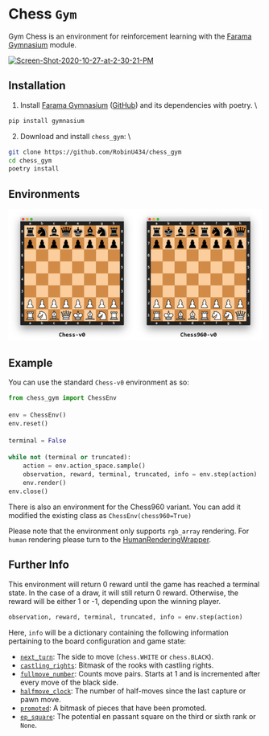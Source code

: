 # Chess `Gym`

Gym Chess is an environment for reinforcement learning with the [Farama Gymnasium](https://gymnasium.farama.org/) module.

<a href="https://imgbb.com/"><img src="https://i.ibb.co/Fw4fhzK/Screen-Shot-2020-10-27-at-2-30-21-PM.png" alt="Screen-Shot-2020-10-27-at-2-30-21-PM" border="0"></a>

## Installation

1. Install [Farama Gymnasium](https://gymnasium.farama.org/) ([GitHub](https://github.com/Farama-Foundation/Gymnasium)) and its dependencies with poetry. \

```bash
pip install gymnasium
```

2. Download and install `chess_gym`: \

```bash
git clone https://github.com/RobinU434/chess_gym
cd chess_gym 
poetry install  
```

## Environments
<a href="https://ibb.co/dgLW9rH"><img src="images/envs.png" border="0"></a>

## Example
You can use the standard `Chess-v0` environment as so:
```python
from chess_gym import ChessEnv

env = ChessEnv()
env.reset()

terminal = False

while not (terminal or truncated):
    action = env.action_space.sample()
    observation, reward, terminal, truncated, info = env.step(action)
    env.render()
env.close()
```

There is also an environment for the Chess960 variant. You can add it modified the existing class as `ChessEnv(chess960=True)`

Please note that the environment only supports `rgb_array` rendering. For `human` rendering please turn to the [HumanRenderingWrapper](https://gymnasium.farama.org/main/_modules/gymnasium/wrappers/human_rendering/). 

## Further Info
This environment will return 0 reward until the game has reached a terminal state. In the case of a draw, it will still return 0 reward. Otherwise, the reward will be either 1 or -1, depending upon the winning player.
```python
observation, reward, terminal, truncated, info = env.step(action)
```
Here, `info` will be a dictionary containing the following information pertaining to the board configuration and game state:
* [`next_turn`](https://python-chess.readthedocs.io/en/latest/core.html#chess.Board.turn): The side to move (`chess.WHITE` or `chess.BLACK`).
* [`castling_rights`](https://python-chess.readthedocs.io/en/latest/core.html#chess.Board.castling_rights): Bitmask of the rooks with castling rights.
* [`fullmove_number`](https://python-chess.readthedocs.io/en/latest/core.html#chess.Board.fullmove_number): Counts move pairs. Starts at 1 and is incremented after every move of the black side.
* [`halfmove_clock`](https://python-chess.readthedocs.io/en/latest/core.html#chess.Board.halfmove_clock): The number of half-moves since the last capture or pawn move.
* [`promoted`](https://python-chess.readthedocs.io/en/latest/core.html#chess.Board.promoted): A bitmask of pieces that have been promoted.
* [`ep_square`](https://python-chess.readthedocs.io/en/latest/core.html#chess.Board.ep_square): The potential en passant square on the third or sixth rank or `None`.
